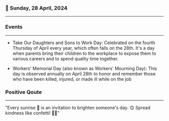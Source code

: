 ### 📅 Sunday, 28 April, 2024
------
### Events
------
- Take Our Daughters and Sons to Work Day: Celebrated on the fourth Thursday of April every year, which often falls on the 28th. It's a day when parents bring their children to the workplace to expose them to various careers and to spend quality time together.

- Workers' Memorial Day (also known as Workers' Mourning Day): This day is observed annually on April 28th to honor and remember those who have been killed, injured, or made ill while on the job
### Positive Qoute
------
"Every sunrise 🌅 is an invitation to brighten someone's day. 😊 Spread kindness like confetti! 🎉✨"

